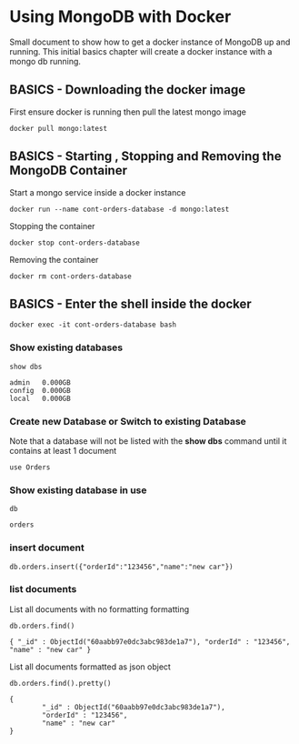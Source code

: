 # Using MongoDB with Docker

Small document to show how to get a docker instance of MongoDB up and running. This initial basics chapter
will create a docker instance with a mongo db running.

##  BASICS - Downloading the docker image
First ensure docker is running then pull the latest mongo image

```
docker pull mongo:latest
```

##  BASICS - Starting , Stopping and Removing the MongoDB Container
Start a mongo service inside a docker instance

```
docker run --name cont-orders-database -d mongo:latest
```

Stopping the container
```
docker stop cont-orders-database
```

Removing the container
```
docker rm cont-orders-database
```

## BASICS - Enter the shell inside the docker
```
docker exec -it cont-orders-database bash
```

### Show existing databases
```
show dbs

admin   0.000GB
config  0.000GB
local   0.000GB
```

### Create new Database or Switch to existing Database
Note that a database will not be listed with the **show dbs** command until it contains at least 1 document
```
use Orders
```

### Show existing database in use
```
db

orders  
```

### insert document
```
db.orders.insert({"orderId":"123456","name":"new car"})
```

### list documents
List all documents with no formatting formatting
```
db.orders.find()

{ "_id" : ObjectId("60aabb97e0dc3abc983de1a7"), "orderId" : "123456", "name" : "new car" }
```

List all documents formatted as json object
```
db.orders.find().pretty()

{
        "_id" : ObjectId("60aabb97e0dc3abc983de1a7"),
        "orderId" : "123456",
        "name" : "new car"
}
```
